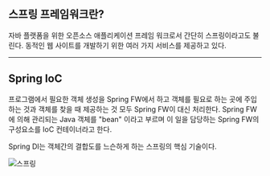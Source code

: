 ## 스프링 프레임워크란?	 

자바 플랫폼을 위한 오픈소스 애플리케이션 프레임 워크로서 간단히 스프링이라고도 불린다. 동적인 웹 사이트를 개발하기 위한 여러 가지 서비스를 제공하고 있다. 

---

## Spring IoC

프로그램에서 필요한 객체 생성을 Spring FW에서 하고 객체를 필요로 하는 곳에 주입하는 것과 객체를 찾을 때 제공하는 것 모두 Spring FW이 대신 처리한다. Spring FW에 의해 관리되는 Java 객체를 "bean" 이라고 부르며 이 일을 담당하는 Spring FW의 구성요소를 IoC 컨테이너라고 한다. 

Spring DI는 객체간의 결합도를 느슨하게 하는 스프링의 핵심 기술이다.

![스프링 ](C:\Users\okbos\Desktop\스프링1.png)